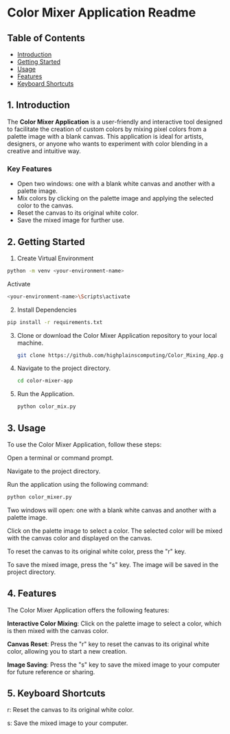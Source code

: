 # Color Mixer Application Readme

## Table of Contents

- [Introduction](#introduction)
- [Getting Started](#getting-started)
- [Usage](#usage)
- [Features](#features)
- [Keyboard Shortcuts](#keyboard-shortcuts)
## 1. Introduction

The **Color Mixer Application** is a user-friendly and interactive tool designed to facilitate the creation of custom colors by mixing pixel colors from a palette image with a blank canvas. This application is ideal for artists, designers, or anyone who wants to experiment with color blending in a creative and intuitive way.

### Key Features

- Open two windows: one with a blank white canvas and another with a palette image.
- Mix colors by clicking on the palette image and applying the selected color to the canvas.
- Reset the canvas to its original white color.
- Save the mixed image for further use.

## 2. Getting Started


1. Create Virtual Environment
  ```bash
  python -m venv <your-environment-name>
  ```
  Activate
```bash
<your-environment-name>\Scripts\activate
```
2. Install Dependencies
```bash
pip install -r requirements.txt
```

3. Clone or download the Color Mixer Application repository to your local machine.

   ```bash
   git clone https://github.com/highplainscomputing/Color_Mixing_App.git

4. Navigate to the project directory.
  
   ```bash
   cd color-mixer-app
5. Run the Application.
   ```bash
   python color_mix.py
   ```

## 3. Usage

To use the Color Mixer Application,
follow these steps:

Open a terminal or command prompt.

Navigate to the project directory.

Run the application using the following command:

   ```bash
   python color_mixer.py

```
Two windows will open: one with a blank white canvas and another with a palette image.

Click on the palette image to select a color. The selected color will be mixed with the canvas color and displayed on the canvas.

To reset the canvas to its original white color, press the "r" key.

To save the mixed image, press the "s" key. The image will be saved in the project directory.

## 4. Features
The Color Mixer Application offers the following features:

**Interactive Color Mixing**: Click on the palette image to select a color, which is then mixed with the canvas color.

**Canvas Reset**: Press the "r" key to reset the canvas to its original white color, allowing you to start a new creation.

**Image Saving**: Press the "s" key to save the mixed image to your computer for future reference or sharing.

## 5. Keyboard Shortcuts

r: Reset the canvas to its original white color.

s: Save the mixed image to your computer.
